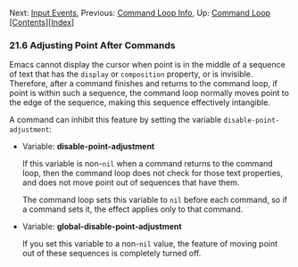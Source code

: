 <!-- This is the GNU Emacs Lisp Reference Manual
corresponding to Emacs version 27.2.

Copyright (C) 1990-1996, 1998-2021 Free Software Foundation,
Inc.

Permission is granted to copy, distribute and/or modify this document
under the terms of the GNU Free Documentation License, Version 1.3 or
any later version published by the Free Software Foundation; with the
Invariant Sections being "GNU General Public License," with the
Front-Cover Texts being "A GNU Manual," and with the Back-Cover
Texts as in (a) below.  A copy of the license is included in the
section entitled "GNU Free Documentation License."

(a) The FSF's Back-Cover Text is: "You have the freedom to copy and
modify this GNU manual.  Buying copies from the FSF supports it in
developing GNU and promoting software freedom." -->

<!-- Created by GNU Texinfo 6.7, http://www.gnu.org/software/texinfo/ -->

Next: [Input Events](Input-Events.html), Previous: [Command Loop Info](Command-Loop-Info.html), Up: [Command Loop](Command-Loop.html)   \[[Contents](index.html#SEC_Contents "Table of contents")]\[[Index](Index.html "Index")]

### 21.6 Adjusting Point After Commands

Emacs cannot display the cursor when point is in the middle of a sequence of text that has the `display` or `composition` property, or is invisible. Therefore, after a command finishes and returns to the command loop, if point is within such a sequence, the command loop normally moves point to the edge of the sequence, making this sequence effectively intangible.

A command can inhibit this feature by setting the variable `disable-point-adjustment`:

*   Variable: **disable-point-adjustment**

    If this variable is non-`nil` when a command returns to the command loop, then the command loop does not check for those text properties, and does not move point out of sequences that have them.

    The command loop sets this variable to `nil` before each command, so if a command sets it, the effect applies only to that command.

<!---->

*   Variable: **global-disable-point-adjustment**

    If you set this variable to a non-`nil` value, the feature of moving point out of these sequences is completely turned off.

